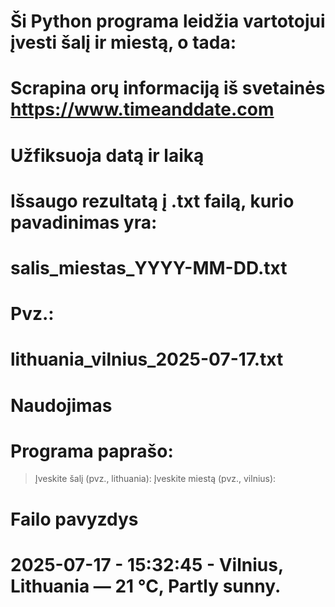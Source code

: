 # Ši Python programa leidžia vartotojui įvesti šalį ir miestą, o tada:

# Scrapina orų informaciją iš svetainės https://www.timeanddate.com

# Užfiksuoja datą ir laiką

# Išsaugo rezultatą į .txt failą, kurio pavadinimas yra:

# salis_miestas_YYYY-MM-DD.txt

# Pvz.:
# lithuania_vilnius_2025-07-17.txt

# Naudojimas
# Programa paprašo:

>Įveskite šalį (pvz., lithuania):
>Įveskite miestą (pvz., vilnius):

# Failo pavyzdys
# 2025-07-17 - 15:32:45 - Vilnius, Lithuania — 21 °C, Partly sunny.